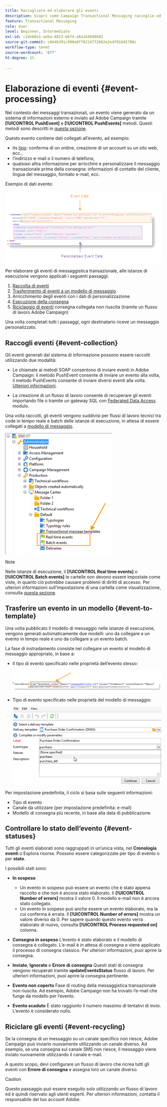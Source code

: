 ```yaml
---
title: Raccogliere ed elaborare gli eventi
description: Scopri come Campaign Transactional Messaging raccoglie ed elabora gli eventi
feature: Transactional Messaging
role: User
level: Beginner, Intermediate
exl-id: c1deb0a1-aeba-4813-b674-a6a164b98b02
source-git-commit: c044b391c900e8ff82147f2682e2e4f91845780c
workflow-type: tm+mt
source-wordcount: '677'
ht-degree: 1%

---
```


# Elaborazione di eventi {#event-processing}

Nel contesto dei messaggi transazionali, un evento viene generato da un sistema di informazioni esterno e inviato ad Adobe Campaign tramite **[!UICONTROL PushEvent]** e **[!UICONTROL PushEvents]** metodi. Questi metodi sono descritti in [questa sezione](event-description.md).

Questo evento contiene dati collegati all’evento, ad esempio:

* its [tipo](transactional.md#create-event-types): conferma di un ordine, creazione di un account su un sito web, ecc.,
* l’indirizzo e-mail o il numero di telefono,
* qualsiasi altra informazione per arricchire e personalizzare il messaggio transazionale prima della consegna: informazioni di contatto del cliente, lingua del messaggio, formato e-mail, ecc.

Esempio di dati evento:

![](assets/mc-event-request.png)

Per elaborare gli eventi di messaggistica transazionale, alle istanze di esecuzione vengono applicati i seguenti passaggi:

1. [Raccolta di eventi](#event-collection)
1. [Trasferimento di eventi a un modello di messaggio](#routing-towards-a-template)
1. Arricchimento degli eventi con i dati di personalizzazione
1. [Esecuzione della consegna](delivery-execution.md)
1. [Riciclaggio di eventi](#event-recycling) consegna collegata non riuscita (tramite un flusso di lavoro Adobe Campaign)

Una volta completati tutti i passaggi, ogni destinatario riceve un messaggio personalizzato.

## Raccogli eventi {#event-collection}

Gli eventi generati dal sistema di informazione possono essere raccolti utilizzando due modalità:

* Le chiamate ai metodi SOAP consentono di inviare eventi in Adobe Campaign: il metodo PushEvent consente di inviare un evento alla volta, il metodo PushEvents consente di inviare diversi eventi alla volta. [Ulteriori informazioni](event-description.md).

* La creazione di un flusso di lavoro consente di recuperare gli eventi importando file o tramite un gateway SQL con [Federated Data Access](../connect/fda.md) modulo.

Una volta raccolti, gli eventi vengono suddivisi per flussi di lavoro tecnici tra code in tempo reale e batch delle istanze di esecuzione, in attesa di essere collegati a [modello di messaggio](transactional-template.md).

![](assets/mc-event-queues.png)

>[!NOTE]
>
>Nelle istanze di esecuzione, il **[!UICONTROL Real time events]** o **[!UICONTROL Batch events]** le cartelle non devono essere impostate come viste, in quanto ciò potrebbe causare problemi di diritti di accesso. Per ulteriori informazioni sull’impostazione di una cartella come visualizzazione, consulta [questa sezione](../audiences/folders-and-views.md#turn-a-folder-to-a-view).

## Trasferire un evento in un modello {#event-to-template}

Una volta pubblicato il modello di messaggio nelle istanze di esecuzione, vengono generati automaticamente due modelli: uno da collegare a un evento in tempo reale e uno da collegare a un evento batch.

La fase di instradamento consiste nel collegare un evento al modello di messaggio appropriato, in base a:

* Il tipo di evento specificato nelle proprietà dell’evento stesso:

  ![](assets/event-type-sample.png)

* Tipo di evento specificato nelle proprietà del modello di messaggio:

  ![](assets/event-type-select.png)

Per impostazione predefinita, il ciclo si basa sulle seguenti informazioni:

* Tipo di evento
* Canale da utilizzare (per impostazione predefinita: e-mail)
* Modello di consegna più recente, in base alla data di pubblicazione

## Controllare lo stato dell’evento {#event-statuses}

Tutti gli eventi elaborati sono raggruppati in un’unica vista, nel **Cronologia eventi** o Esplora risorse. Possono essere categorizzate per tipo di evento o per **stato**.

I possibili stati sono:

* **In sospeso**

   * Un evento in sospeso può essere un evento che è stato appena raccolto e che non è ancora stato elaborato. Il **[!UICONTROL Number of errors]** mostra il valore 0. Il modello e-mail non è ancora stato collegato.
   * Un evento in sospeso può anche essere un evento elaborato, ma la cui conferma è errata. Il **[!UICONTROL Number of errors]** mostra un valore diverso da 0. Per sapere quando questo evento verrà elaborato di nuovo, consulta **[!UICONTROL Process requested on]** colonna.

* **Consegna in sospeso**
L’evento è stato elaborato e il modello di consegna è collegato. L’e-mail è in attesa di consegna e viene applicato il processo di consegna classico. Per ulteriori informazioni, puoi aprire la consegna.
* **Inviato**, **Ignorato** e **Errore di consegna**
Questi stati di consegna vengono recuperati tramite **updateEventsStatus** flusso di lavoro. Per ulteriori informazioni, puoi aprire la consegna pertinente.
* **Evento non coperto**
Fase di routing della messaggistica transazionale non riuscita. Ad esempio, Adobe Campaign non ha trovato l’e-mail che funge da modello per l’evento.
* **Evento scaduto**
È stato raggiunto il numero massimo di tentativi di invio. L’evento è considerato nullo.

## Riciclare gli eventi {#event-recycling}

Se la consegna di un messaggio su un canale specifico non riesce, Adobe Campaign può inviarlo nuovamente utilizzando un canale diverso. Ad esempio, se una consegna sul canale SMS non riesce, il messaggio viene inviato nuovamente utilizzando il canale e-mail.

A questo scopo, devi configurare un flusso di lavoro che ricrea tutti gli eventi con **Errore di consegna** e assegna loro un canale diverso.

>[!CAUTION]
>
>Questo passaggio può essere eseguito solo utilizzando un flusso di lavoro ed è quindi riservato agli utenti esperti. Per ulteriori informazioni, contatta il responsabile del tuo account Adobe.
